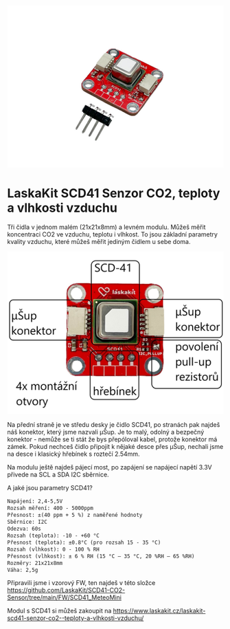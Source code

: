 ![SCD41](https://github.com/LaskaKit/SCD41-CO2-Sensor/blob/main/img/SCD41-1.jpg)

# LaskaKit SCD41 Senzor CO2, teploty a vlhkosti vzduchu

Tři čidla v jednom malém (21x21x8mm) a levném modulu. Můžeš měřit koncentraci CO2 ve vzduchu, teplotu i vlhkost. To jsou základní parametry kvality vzduchu, které můžeš měřit jediným čidlem u sebe doma. 

![SCD41](https://github.com/LaskaKit/SCD41-CO2-Sensor/blob/main/img/SCD41-front_popis.jpg)

Na přední straně je ve středu desky je čidlo SCD41, po stranách pak najdeš náš konektor, který jsme nazvali μŠup. Je to malý, odolný a bezpečný konektor - nemůže se ti stát že bys přepóloval kabel, protože konektor má zámek. Pokud nechceš čidlo připojit k nějaké desce přes μŠup, nechali jsme na desce i klasický hřebínek s roztečí 2.54mm.

Na modulu ještě najdeš pájecí most, po zapájení se napájecí napětí 3.3V přivede na SCL a SDA I2C sběrnice. 

A jaké jsou parametry SCD41?

    Napájení: 2,4-5,5V
    Rozsah měření: 400 - 5000ppm
    Přesnost: ±(40 ppm + 5 %) z naměřené hodnoty
    Sběrnice: I2C
    Odezva: 60s
    Rozsah (teplota): -10 - +60 °C
    Přesnost (teplota): ±0.8°C (pro rozsah 15 - 35 °C)
    Rozsah (vlhkost): 0 - 100 % RH
    Přesnost (vlhkost): ± 6 % RH (15 °C – 35 °C, 20 %RH – 65 %RH)
    Rozměry: 21x21x8mm
    Váha: 2,5g

Připravili jsme i vzorový FW, ten najdeš v této složce https://github.com/LaskaKit/SCD41-CO2-Sensor/tree/main/FW/SCD41_MeteoMini

Modul s SCD41 si můžeš zakoupit na https://www.laskakit.cz/laskakit-scd41-senzor-co2--teploty-a-vlhkosti-vzduchu/
